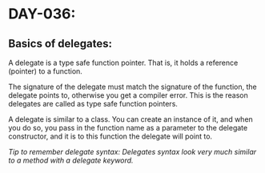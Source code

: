 # DAY-036:

## Basics of delegates:

A delegate is a type safe function pointer. That is, it holds a reference (pointer) to a function.

The signature of the delegate must match the signature of the function, the delegate points to, otherwise you get a compiler error. This is the reason delegates are called as type safe function pointers.

A delegate is similar to a class. You can create an instance of it, and when you do so, you pass in the function name as a parameter to the delegate constructor, and it is to this function the delegate will point to.

*Tip to remember delegate syntax: Delegates syntax look very much similar to a method with a delegate keyword.*


